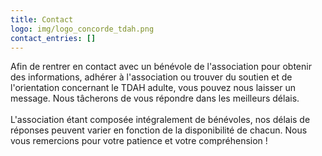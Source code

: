 ```yaml
---
title: Contact
logo: img/logo_concorde_tdah.png
contact_entries: []
---
```

Afin de rentrer en contact avec un bénévole de l'association pour obtenir des informations, adhérer à l'association ou trouver du soutien et de l'orientation concernant le TDAH adulte, vous pouvez nous laisser un message. Nous tâcherons de vous répondre dans les meilleurs délais.\
\
L'association étant composée intégralement de bénévoles, nos délais de réponses peuvent varier en fonction de la disponibilité de chacun. Nous vous remercions pour votre patience et votre compréhension !